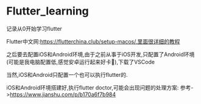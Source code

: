 # Flutter_learning
记录从0开始学习flutter

Flutter中文网:https://flutterchina.club/setup-macos/,里面很详细的教程


之后要去配置iOS和Android环境,由于之前从事于iOS开发,只配置了Android环境(可能是我电脑配置低,感觉安卓运行起来好卡🤣),下载了VSCode

当然,iOS和Android只配置一个也可以执行flutter的.

iOS和Android环境搭建好,执行flutter doctor,可能会出现问题的处理方案:
参考->https://www.jianshu.com/p/b170a6f7b984





